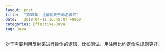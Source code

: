 ```yaml
---
layout: post
title:  "第35条：注解优先于命名模式"
date:   2018-04-11 16:45:07 +0800
categories: Effective-Java
tag: Java
---
```



对于需要利用反射来进行操作的逻辑，比如测试。用注解比约定命名规则更好。